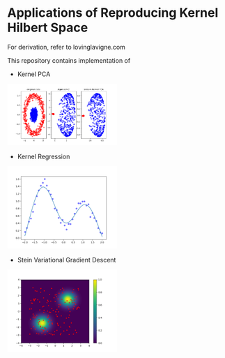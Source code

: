 # Applications of Reproducing Kernel Hilbert Space
For derivation, refer to lovinglavigne.com

This repository contains implementation of 

- Kernel PCA
<p>
  <img width="50%" src="https://github.com/bstars/Kernel/blob/main/kernel_pca/approach2.png">
</p>


- Kernel Regression
<p>
  <img width="50%" src="https://github.com/bstars/Kernel/blob/main/kernel_regression/regression.png">
</p>

- Stein Variational Gradient Descent
<p>
  <img width="50%" src="https://github.com/bstars/Kernel/blob/main/svgd/svgd.gif">
</p>

